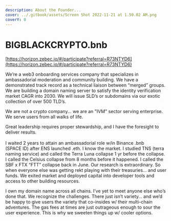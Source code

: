 ```yaml
---
description: About the Founder...
cover: ../.gitbook/assets/Screen Shot 2022-11-21 at 1.50.02 AM.png
coverY: 0
---
```


# BIGBLACKCRYPTO.bnb

[https://horizon.zebec.io/#/participate?referral=R73NTYD6](https://horizon.zebec.io/#/participate?referral=R73NTYD6)

We’re a web3 onboarding services company that specializes in ambassadorial moderation and community building. We have a demonstrated track record as a technical liaison between “merged” groups. We are building a domain naming server to satisfy the identity verification market CAGR into 2030. We will issue SLD’s or subdomains via our exotic collection of over 500 TLD’s.

We are not a crypto company... we are an "IVM" sector serving enterprise. We serve users from all walks of life.&#x20;

Great leadership requires proper stewardship, and I have the foresight to deliver results.\
\
I waited 2 years to attain an ambassadorial role w/in Binance .bnb \
(SPACE ID) after ENS launched .eth. I know the market. I studied TNS (terra naming service) and called the Terra Luna collapse 1 yr before the collapse. I called the Celsius collapse from 8 months before it happened. I called the SBF x FTX “FTT” collapse back in June. Our research is extraordinary. So when everyone else was getting rekt playing with their treasuries… and user funds. We exited market and deployed capital into developer tools and access to other building resources.

I own my domain name across all chains. I’ve yet to meet anyone else who’s done that. We recognize the challenges. There just isn’t variety… and we’d be happy to give users the variety that co-insides w/ their multi-chain adventures. The gas fees at times are just outrageous enough to sour the user experience. This is why we sweeten things up w/ cooler options.
